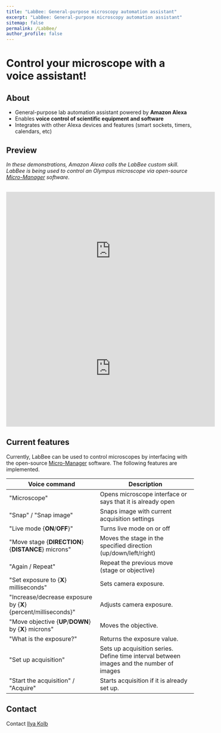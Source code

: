 ```yaml
---
title: "LabBee: General-purpose microscopy automation assistant"
excerpt: "LabBee: General-purpose microscopy automation assistant"
sitemap: false
permalink: /LabBee/
author_profile: false
---
```


# Control your microscope with a voice assistant!

## About
- General-purpose lab automation assistant powered by **Amazon Alexa**
- Enables **voice control of scientific equipment and software**
- Integrates with other Alexa devices and features (smart sockets, timers, calendars, etc)

## Preview

*In these demonstrations, Amazon Alexa calls the LabBee custom skill. LabBee is being used to control an Olympus microscope via open-source [Micro-Manager](https://micro-manager.org/) software.*

<br />
<iframe width="560" height="315" src="https://www.youtube.com/embed/q7ksrQ13pbM" frameborder="0" allow="accelerometer; autoplay; clipboard-write; encrypted-media; gyroscope; picture-in-picture" allowfullscreen></iframe>
<br />

<iframe width="560" height="315" src="https://www.youtube.com/embed/MtSdDXN6GyI" frameborder="0" allow="accelerometer; autoplay; clipboard-write; encrypted-media; gyroscope; picture-in-picture" allowfullscreen></iframe>

## Current features

Currently, LabBee can be used to control microscopes by interfacing with the open-source [Micro-Manager](https://micro-manager.org/) software. The following features are implemented.

| Voice command  | Description |
|     ---        |    ---      |
| "Microscope"      | Opens microscope interface or says that it is already open       |
| "Snap" / "Snap image"   | Snaps image with current acquisition settings        |
| "Live mode {**ON**/**OFF**}"   | Turns live mode on or off        |
| "Move stage {**DIRECTION**} {**DISTANCE**} microns"   | Moves the stage in the specified direction (up/down/left/right)        |
| "Again / Repeat"   | Repeat the previous move (stage or objective) |
| "Set exposure to {**X**} milliseconds"   | Sets camera exposure. |
| "Increase/decrease exposure by {**X**} {percent/milliseconds}"   | Adjusts camera exposure. |
| "Move objective {**UP**/**DOWN**} by {**X**} microns"   | Moves the objective. |
| "What is the exposure?"   | Returns the exposure value. |
| "Set up acquisition"   | Sets up acquisition series. Define time interval between images and the number of images|
| "Start the acquisition" / "Acquire"   | Starts acquisition if it is already set up.|


## Contact

Contact [Ilya Kolb](mailto:koljr2005@gmail.com)